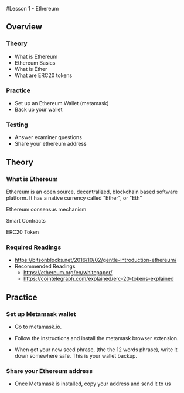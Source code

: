 #Lesson 1 - Ethereum

## Overview

### Theory
 - What is Ethereum
 - Ethereum Basics
 - What is Ether
 - What are ERC20 tokens

### Practice
- Set up an Ethereum Wallet (metamask)
- Back up your wallet


### Testing
- Answer examiner questions
- Share your ethereum address


## Theory

### What is Ethereum
Ethereum is an open source, decentralized, blockchain based software platform. It has a native currency called "Ether", or "Eth"

Ethereum consensus mechanism

Smart Contracts

ERC20 Token



### Required Readings
  - https://bitsonblocks.net/2016/10/02/gentle-introduction-ethereum/
- Recommended Readings
  - https://ethereum.org/en/whitepaper/
  - https://cointelegraph.com/explained/erc-20-tokens-explained

## Practice

### Set up Metamask wallet
- Go to metamask.io.

- Follow the instructions and install the metamask browser extension.

- When get your new seed phrase, (the the 12 words phrase), write it down somewhere safe. This is your wallet backup.

### Share your Ethereum address
- Once Metamask is installed, copy your address and send it to us
